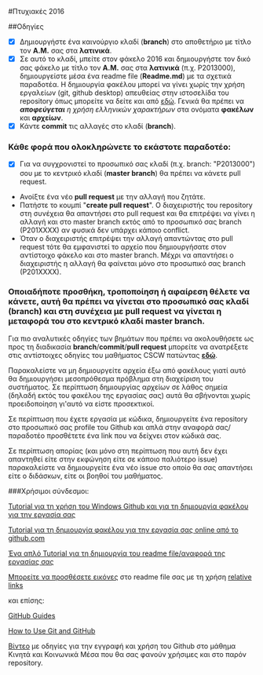 #Πτυχιακές 2016

##Οδηγίες
- [x] Δημιουργήστε ένα καινούργιο κλαδί (**branch**) στο αποθετήριο με τίτλο τον **Α.Μ.** σας στα **λατινικά**.
- [x] Σε αυτό το κλαδί, μπείτε στον φάκελο 2016 και δημιουργήστε τον δικό σας φάκελο με τίτλο τον **Α.Μ.** σας στα **λατινικά** (π.χ. P2013000), δημιουργείστε μέσα ένα readme file (**Readme.md**) με τα σχετικά παραδοτέα. H δημιουργία φακέλου μπορεί να γίνει χωρίς την χρήση εργαλείων (git, github desktop) απευθείας στην ιστοσελίδα του repository όπως μπορείτε να δείτε και από [εδώ](http://stackoverflow.com/questions/18773598/creating-folders-inside-github-com-repo-without-using-git).
Γενικά θα πρέπει να _**αποφεύγεται** η χρήση ελληνικών χαρακτήρων_ στα ονόματα **φακέλων** και **αρχείων**.
- [x] Κάντε **commit** τις αλλαγές στο κλαδί (**branch**).

### Κάθε φορά που ολοκληρώνετε το εκάστοτε παραδοτέο:
- [x] Για να συγχρονιστεί το προσωπικό σας κλαδί (π.χ. branch: "P2013000") σου με το κεντρικό κλαδί (**master branch**) θα πρέπει να κάνετε pull request.
* Ανοίξτε ένα νέο **pull request** με την αλλαγή που ζητάτε.
* Πατήστε το κουμπί "**create pull request**". Ο διαχειριστής του repository στη συνέχεια θα απαντήσει στο pull request και θα επιτρέψει να γίνει η αλλαγή και στο master branch εκτός από το προσωπικό σας branch (P201XXXX) αν φυσικά δεν υπάρχει κάποιο conflict.
* Όταν ο διαχειριστής επιτρέψει την αλλαγή απαντώντας στο pull request τότε θα εμφανιστεί το αρχείο που δημιουργήσατε στον αντίστοιχο φάκελο και στο master branch. Μέχρι να απαντήσει ο διαχειριστής η αλλαγή θα φαίνεται μόνο στο προσωπικό σας branch (P201XXXX).

### Οποιαδήποτε προσθήκη, τροποποίηση ή αφαίρεση θέλετε να κάνετε, αυτή θα πρέπει να γίνεται στο προσωπικό σας κλαδί (branch) και στη συνέχεια με **pull request** να γίνεται η μεταφορά του στο κεντρικό κλαδί **master branch**.

Για πιο αναλυτικές οδηγίες των βημάτων που πρέπει να ακολουθήσετε ως προς τη διαδικασία **branch**/**commit**/**pull request** μπορείτε να ανατρέξετε στις αντίστοιχες οδηγίες του μαθήματος CSCW πατώντας [**εδώ**](https://github.com/courses-ionio/cscw/tree/master/tutorial).

Παρακαλείστε να μη δημιουργείτε αρχεία έξω από φακέλους γιατί αυτό θα δημιουργήσει μεσοπρόθεσμα πρόβλημα στη διαχείριση του συστήματος. Σε περίπτωση δημιουργίας αρχείων σε λάθος σημεία (δηλαδή εκτός του φακέλου της εργασίας σας) αυτά θα σβήνονται χωρίς προειδοποίηση γι'αυτό να είστε προσεκτικοί.

Σε περίπτωση που έχετε εργασία με κώδικα, δημιουργείτε ένα repository στο προσωπικό σας profile του Github και απλά στην αναφορά σας/παραδοτέο προσθέτετε ένα link που να δείχνει στον κώδικά σας.

Σε περίπτωση απορίας (και μόνο στη περίπτωση που αυτή δεν έχει απαντηθεί είτε στην εκφώνηση είτε σε κάποιο παλιότερο issue) παρακαλείστε να δημιουργείτε ένα νέο issue στο οποίο θα σας απαντήσει είτε ο διδάσκων, είτε οι βοηθοί του μαθήματος.




###Χρήσιμοι σύνδεσμοι:

[Tutorial για τη χρήση του Windows Github και για τη δημιουργία φακέλου για την εργασία σας](https://github.com/courses-ionio/mm/blob/master/tutorial/README.md)

[Tutorial για τη δημιουργία φακέλου για την εργασία σας online από το github.com](http://stackoverflow.com/questions/18773598/creating-folders-inside-github-com-repo-without-using-git)

[Ένα απλό Tutorial για τη δημιουργία του readme file/αναφορά της εργασίας σας](https://guides.github.com/features/mastering-markdown/)

[Μπορείτε να προσθέσετε εικόνες](http://stackoverflow.com/a/11916467/1633251) στο readme file σας με τη χρήση [relative links](https://help.github.com/articles/relative-links-in-readmes/)

και επίσης:

[GitHub Guides](https://guides.github.com)

[How to Use Git and GitHub](https://www.udacity.com/course/ud775)

[Βίντεο](https://www.youtube.com/watch?v=hvCRkCm5uiI&feature=youtu.be) με οδηγίες για την εγγραφή και χρήση του Github στο μάθημα Κινητά και Κοινωνικά Μέσα που θα σας φανούν χρήσιμες και στο παρόν repository.

